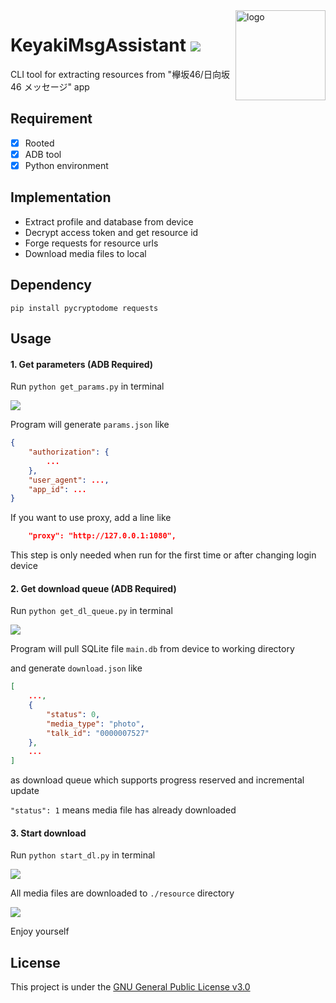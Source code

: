 <img src="https://user-images.githubusercontent.com/26399680/54876133-64a8ba00-4e45-11e9-811e-85ddc22b66be.png" alt="logo" width="144" height="144" align="right" />

# KeyakiMsgAssistant ![](https://img.shields.io/badge/python-3.4+-blue.svg?style=flat-square)

CLI tool for extracting resources from "欅坂46/日向坂46 メッセージ" app

## Requirement

- [x] Rooted
- [x] ADB tool
- [x] Python environment

## Implementation

- Extract profile and database from device
- Decrypt access token and get resource id
- Forge requests for resource urls
- Download media files to local

## Dependency

```
pip install pycryptodome requests
```

## Usage

#### 1. Get parameters (ADB Required)

Run `python get_params.py` in terminal

![](https://user-images.githubusercontent.com/26399680/92327663-d69eae80-f08d-11ea-866d-da3da48e1aec.png)

Program will generate `params.json` like

```json
{
    "authorization": {
        ...
    },
    "user_agent": ...,
    "app_id": ...
}
```

If you want to use proxy, add a line like

```json
    "proxy": "http://127.0.0.1:1080",
```

This step is only needed when run for the first time or after changing login device

#### 2. Get download queue (ADB Required)

Run `python get_dl_queue.py` in terminal

![](https://user-images.githubusercontent.com/26399680/54876703-3d56ea80-4e4f-11e9-8b60-b43361f4f6cb.png)

Program will pull SQLite file `main.db` from device to working directory

and generate `download.json` like

```json
[
    ...,
    {
        "status": 0,
        "media_type": "photo",
        "talk_id": "0000007527"
    },
    ...
]
```

as download queue which supports progress reserved and incremental update

`"status": 1` means media file has already downloaded

#### 3. Start download

Run `python start_dl.py` in terminal

![](https://user-images.githubusercontent.com/26399680/54876704-3d56ea80-4e4f-11e9-88f7-5643bd37eb61.png)

All media files are downloaded to `./resource` directory

![](https://user-images.githubusercontent.com/26399680/54876851-d424a680-4e51-11e9-8a36-ab3f935dd172.png)

Enjoy yourself

## License
This project is under the [GNU General Public License v3.0](https://www.gnu.org/licenses/gpl-3.0.en.html)